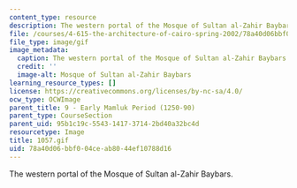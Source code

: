 ```yaml
---
content_type: resource
description: The western portal of the Mosque of Sultan al-Zahir Baybars.
file: /courses/4-615-the-architecture-of-cairo-spring-2002/78a40d06bbf004ceab8044ef10788d16_1057.gif
file_type: image/gif
image_metadata:
  caption: The western portal of the Mosque of Sultan al-Zahir Baybars.
  credit: ''
  image-alt: Mosque of Sultan al-Zahir Baybars
learning_resource_types: []
license: https://creativecommons.org/licenses/by-nc-sa/4.0/
ocw_type: OCWImage
parent_title: 9 - Early Mamluk Period (1250-90)
parent_type: CourseSection
parent_uid: 95b1c19c-5543-1417-3714-2bd40a32bc4d
resourcetype: Image
title: 1057.gif
uid: 78a40d06-bbf0-04ce-ab80-44ef10788d16
---
```

The western portal of the Mosque of Sultan al-Zahir Baybars.